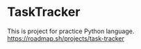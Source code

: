 # TaskTracker
This is project for practice Python language.
https://roadmap.sh/projects/task-tracker
